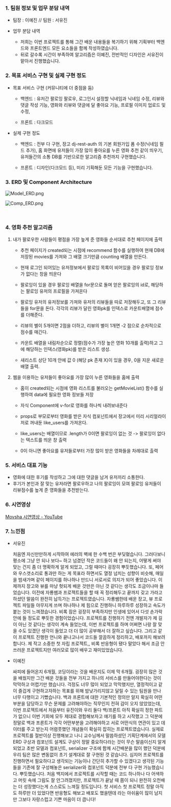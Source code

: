 ### 1. 팀원 정보 및 업무 분담 내역

* 팀장 : 이예진 // 팀원 : 서유진

* 업무 분담 내역
  
  * 저희는 이번 프로젝트를 통해 그간 배운 내용들을 복기하기 위해 기획부터 백엔드와 프론트엔드 모든 요소들을 함께 작성하였습니다.
  * 뒤로 갈수록 시간이 부족하여 알고리즘은 이예진, 전반적인 디자인은 서유진이 맡아서 진행했습니다.

### 2. 목표 서비스 구현 및 실제 구현 정도

* 목표 서비스 구현 (커뮤니티에 더 중점을 둠)
  
  * 백엔드 : 유저간 팔로잉 팔로우, 로그인시 설정할 닉네임과 닉네임 수정, 리뷰와 댓글 작성 기능, 영화와 리뷰와 댓글에 달 좋아요 기능, 프로필 이미지 업로드 및 수정, 
  
  * 프론트 : 다크모드

* 실제 구현 정도
  
  * 백엔드 : 전부 다 구현, 장고 dj-rest-auth 의 기본 회원가입 폼 수정(닉네임 필드 추가), 홈 화면에 유저들이 가장 많이 좋아요를 누른 영화 추천 같이 띄우기,
    유저들간의 소통 DB를 기반으로한 알고리즘 추천까지 구현했습니다.
  
  * 프론트 : 디자인(다크모드 등), 미리 기획해둔 모든 기능을 구현했습니다.

### 3. ERD 및 Component Architecture

![Model_ERD.png](https://user-images.githubusercontent.com/109276824/222263297-b6236724-3a58-4b0d-8124-152d10471ce6.png)

![Comp_ERD.png](https://user-images.githubusercontent.com/109276824/222263637-eafd00da-3a41-4cf0-bc55-5ae5cc68f35d.png)

    

### 4. 영화 추천 알고리즘

1. 내가 팔로우한 사람들이 평점을 가장 높게 준 영화들 순서대로 추천 페이지에 출력
   
   * 추천 페이지가 created되는 시점에 recommend 함수를 실행하여 현재 DB에 저장된 movies를 가져와 그 배열 크기만큼 counting 배열을 만든다.
   
   * 현재 로그인 되어있는 유저정보에서 팔로잉 목록이 비어있을 경우 팔로잉 정보가 없다는 창을 띄운다
   
   * 팔로잉이 있을 경우 팔로잉 배열을 for문으로 돌며 얻은 팔로잉의 id로, 해당하는 팔로잉 유저의 프로필을 가져온다
   
   * 팔로잉 유저의 유저정보를 가져와 유저의 리뷰들을 따로 저장해두고, 또 그 리뷰들을 for문을 돈다. 각각의 리뷰가 달린 영화pk를 인덱스로 카운트배열에 점수를 더해준다.
   
   * 리뷰의 별이 5개이면 2점을 더하고, 리뷰의 별이 1개면 -2 점으로 순차적으로 점수를 매긴다.
   
   * 카운트 배열을 내림차순으로 정렬(점수가 가장 높은 영화 10개를 출력)하고 그에 해당하는 인덱스(영화pk)를 받은 리스트 생성.
   
   * 새리스트 상단 10개 안에 값 0 (해당 pk 존재 X)이 있을 경우, 0을 지운 새로운 배열 출력.

2. 웹을 이용하는 유저들이 좋아요를 가장 많이 누른 영화들을 홈에 출력
   
   * 홈이 created되는 시점에 영화 리스트를 불러오는 getMovieList() 함수를 실행하여 data에 필요한 영화 정보들 저장
   - 자식 Component에 v-for로 영화를 하나씩 내려보내준다
   
   - props로 부모로부터 영화를 받은 자식 컴포넌트에서 장고에서 미리 시리얼라이저로 꺼내둔 like_users를 가져온다.
   
   - like_users는 배열이므로 .length가 0이면 팔로잉이 없는 것 -> 팔로잉이 없다는 텍스트를 띄운 창 출력
   
   - 0이 아니면 좋아요를 유저들로부터 가장 많이 받은 영화들을 차례대로 출력

### 5. 서비스 대표 기능

* 영화에 대한 후기를 작성하고 그에 대한 댓글을 남겨 유저끼리 소통한다.
* 후기가 본인과 잘 맞는 유저라면 팔로우하고 나의 팔로잉이 모여 팔로잉 유저들이 리뷰점수를 높게 준 영화들을 추천받는다. 

### 6. 시연영상

[Movsha 시연영상 - YouTube](https://youtu.be/7E0ob7r0SdM)

### 7. 느낀점

* 서유진
  
  처음엔 자신만만하게 시작하여 에러의 벽에 한 수백 번은 부딪혔습니다. 그러다보니 평소에 그냥 안 되나 보다~ 하고 넘겼던 작은 코드들이 왜 안 되는지, 어떻게 써야 맞는 건지 좀 더 명확하게 알게 되었고, 그럴 때마다 굉장히 뿌듯했습니다. 또, 페어와 우스갯소리로 통과만 하는 게 목표라 하면서도 열정 넘치는 성향이 비슷해, 매일을 밤새가며 같이 페이지를 하나하나 만드니 서로서로 의지가 되어 좋았습니다. 이제까지 장고와 뷰를 마냥 헛되게 배운 것만은 아닌 것 같다는 생각도 조금이나마 들었습니다. 이전에 자룡쌤과 프로젝트들을 할 때 꼭 정리해두고 끝까지 갖고 가라고 하셨던 말씀이 완전히 납득가는 프로젝트였습니다. 자룡쌤한테 배운 장고, 뷰 프로젝트 파일들 야무지게 쓰며 하나하나 제 힘으로 진행하니 하루하루 성장하고 속도가 붙는 것이 느껴졌습니다. 비록 잠은 굉장히 부족하지만 인생에 있어서 다섯 손가락 안에 들 정도로 뿌듯한 경험이었습니다. 프로젝트를 진행하기 전엔 개발자가 제 길이 아닌 것 같다는 생각이 계속 들었는데, 이번 프로젝트를 하며 어쩌면 나랑 잘 맞을 수도 있겠단 생각이 들었고 더 더 많이 공부해서 더 잘하고 싶습니다. 그리고 같이 프로젝트 진행한 언니와 끝나고나서 코드들 깔끔하게 정리하고, 배포까지 해보려 합니다. 제 작고 소중한 첫 자립 프로젝트,, 비록 반응형이 됐다 말았다 해서 조금 안쓰러운 프로젝트지만 여러모로 많이 배우고 재미있었습니다.

* 이예진
  
  싸피에 들어온지 6개월, 코딩이라는 것을 배운지도 이제 막 6개월. 굉장히 많은 것을 배웠지만 그간 배운 것들을 전부 가지고 하나의 서비스를 만들어야한다는 것이 막막하고 어렵기만 했습니다. 걱정도 너무 많이 되었고 막막했지만, 열정적이고 같이 즐겁게 구현하고자하는 목표를 위해 밤낮가리지않고 달릴 수 있는 팀원을 만나 너무 다행이고 기뻤습니다.
  백과 프론트에 대한 기본적인 정의만 알지 확실히 어떤 부분을 담당하고 무슨 문제를 고려해야하는 직무인지 전혀 감이 오지 않았었는데, 이번 프로젝트에서 처음부터 유진이와 우리 둘다 백/프론트 아직 확실히 정한 파트가 없으니 이번 기회에 모두 제대로 경험해보자고 얘기를 하고 시작했고 그 덕분에 정말로 백과 프론트가 각각 어떤부분을 고려해야하고 서로 어떤식의 연관이 있고 데이터를 주고 받는지 어렴풋했던 개념들이 확실히 잡히는 프로젝트였습니다. 실제로 프로젝트를 절반이상 진행해보고 나니 교수님께서 말씀하셨던 기획단계에서의 모델ERD 구상과 컴포넌트 설계도 구상이 정말 중요하다라는 것이 무슨 말씀이신지 알게 되었고 초반 모델과 컴포넌트, serializer 구조에 함께 시간배분을 많이 했던 덕분에 우리 팀은 많은 변동없이 초기 설계대로 잘 구현된 것 같습니다. 심지어 프로젝트를 진행하면서 필요하다고 생각되는 기능이나 간단히 추가할 수 있겠다고 생각된 기능들을 기존에 잘 구성해놓은 serializer와 컴포넌트 덕분에 전부 다 구현 가능했습니다. 뿌듯했습니다.
  처음 백지에서 프로젝트를 시작할 때는 코드 하나하나 다 어색하고 머릿 속에 그림도 잘 안그려졌지만, 프로젝트가 끝날 때 쯤이 되니 완전히 오천배는 더 성장했다는게 스스로도 느껴질 정도입니다. 첫 서비스 첫 프로젝트 정말 아직도 하루만 더 있었다면 반응형도 해보고 배포도 했을텐데 라는 아쉬움이 많이 남지만 그보다 자랑스럽고 기쁜 마음이 더 큽니다!  
